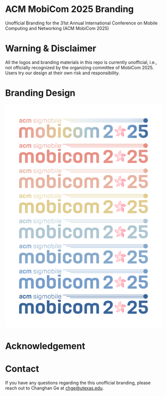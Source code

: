 # ACM MobiCom 2025 Branding
Unofficial Branding for the 31st Annual International Conference on Mobile Computing and Networking (ACM MobiCom 2025)

# Warning & Disclaimer
All the logos and branding materials in this repo is currently unofficial, i.e., not officially recognized by the organizing committee of MobiCom 2025. Users try our design at their own risk and responsibility.

# Branding Design
![Alt text](logo/mobicom25_logo_transparentbg.png)

# Acknowledgement

# Contact
If you have any questions regarding the this unofficial branding, please reach out to Changhan Ge at chge@utexas.edu.
